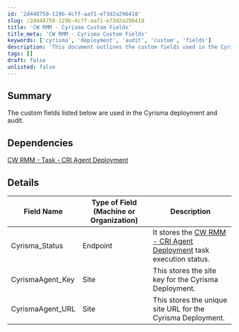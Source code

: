 ```yaml
---
id: '2d448750-129b-4cff-aaf1-e73d2a296418'
slug: /2d448750-129b-4cff-aaf1-e73d2a296418
title: 'CW RMM - Cyrisma Custom Fields'
title_meta: 'CW RMM - Cyrisma Custom Fields'
keywords: ['cyrisma', 'deployment', 'audit', 'custom', 'fields']
description: 'This document outlines the custom fields used in the Cyrisma deployment and audit process, detailing their types and descriptions for better understanding and implementation.'
tags: []
draft: false
unlisted: false
---
```


## Summary

The custom fields listed below are used in the Cyrisma deployment and audit.

## Dependencies

[CW RMM - Task - CRI Agent Deployment](/docs/344a3ab5-d05c-41a5-9303-45fc387ec2e8)

## Details

| Field Name          | Type of Field (Machine or Organization) | Description                                                                 |
|---------------------|-----------------------------------------|-----------------------------------------------------------------------------|
| Cyrisma_Status      | Endpoint                                | It stores the [CW RMM - CRI Agent Deployment](/docs/344a3ab5-d05c-41a5-9303-45fc387ec2e8) task execution status. |
| CyrismaAgent_Key    | Site                                    | This stores the site key for the Cyrisma Deployment.                       |
| CyrismaAgent_URL    | Site                                    | This stores the unique site URL for the Cyrisma Deployment.                |


